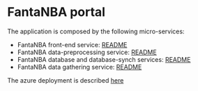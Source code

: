 # FantaNBA portal
The application is composed by the following micro-services:
* FantaNBA front-end service: [README](web_server/README.md)
* FantaNBA data-preprocessing service: [README](data_preprocessing//README.md)
* FantaNBA database and database-synch services: [README](database//README.md)
* FantaNBA data gathering service: [README](data_gathering//README.md)

The azure deployment is described [here](azure/README.md)